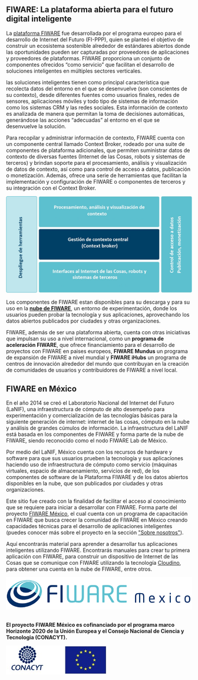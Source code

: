 ## FIWARE: La plataforma abierta para el futuro digital inteligente

La [plataforma FIWARE](https://www.fiware.org/about-us/) fue desarrollada por el programa europeo para el desarrollo de Internet del Futuro (FI-PPP), quien se planteó el objetivo de construir un ecosistema sostenible alrededor de estándares abiertos donde las oportunidades pueden ser capturadas por proveedores de aplicaciones y proveedores de plataformas. FIWARE proporciona un conjunto de componentes ofrecidos “como servicio” que facilitan el desarrollo de soluciones inteligentes en múltiples sectores verticales.

las soluciones inteligentes tienen como principal característica que recolecta datos del entorno en el que se desenvuelve (son conscientes de su contexto), desde diferentes fuentes como usuarios finales, redes de sensores, aplicaciones móviles y todo tipo de sistemas de información como los sistemas CRM y las redes sociales. Esta información de contexto es analizada de manera que permitan la toma de decisiones automáticas, generándose las acciones “adecuadas” al entorno en el que se desenvuelve la solución.

Para recopilar y administrar información de contexto, FIWARE cuenta con un componente central llamado Context Broker, rodeado por una suite de componentes de plataforma adicionales, que permiten suministrar datos de contexto de diversas fuentes (Internet de las Cosas, robots y sistemas de terceros) y brindan soporte para el procesamiento, análisis y visualización de datos de contexto, así como para control de acceso a datos, publicación o monetización. Además, ofrece una serie de herramientas que facilitan la implementación y configuración de FIWARE o componentes de terceros y su integración con el Context Broker. 

![model](./ecosistemaFIWARE//images//FGE-02.jpg) 

Los componentes de FIWARE estan disponibles para su descarga y para su uso en la **[nube de FIWARE](https://cloud.lab.fiware.org)**, un entorno de experimentación, donde los usuarios pueden probar la tecnología y sus aplicaciones, aprovechando los datos abiertos publicados por ciudades y otras organizaciones.

FIWARE, además de ser una plataforma abierta, cuenta con otras iniciativas que impulsan su uso a nivel internacional, como un **programa de aceleración FIWARE**, que ofrece financiamiento para el desarrollo de proyectos con FIWARE en paises europeos, **FIWARE Mundus** un programa de expansión de FIWARE a nivel mundial y **FIWARE iHubs** un programa de centros de innovación alrededor del mundo que contribuyan en la creación de comunidades de usuarios y contribuidores de FIWARE a nivel local.


## FIWARE en México
En el año 2014 se creó el Laboratorio Nacional del Internet del Futuro (LaNIF), una infraestructura de cómputo de alto desempeño para experimentación y comercialización de las tecnologías básicas para la siguiente generación de internet: internet de las cosas, cómputo en la nube y análisis de grandes cúmulos de información. La infraestructura del LaNIF está basada en los componentes de FIWARE y forma parte de la nube de FIWARE, siendo reconocido como el nodo FIWARE Lab de México.

Por medio del LaNIF, México cuenta con los recursos de hardware y software para que sus usuarios prueben la tecnología y sus aplicaciones haciendo uso de infraestructura de cómputo como servicio (máquinas virtuales, espacio de almacenamiento, servicios de red), de los componentes de software de la Plataforma FIWARE y de los datos abiertos disponibles en la nube, que son publicados por ciudades y otras organizaciones.

Este sitio fue creado con la finalidad de facilitar el acceso al conocimiento que se requiere para iniciar a desarrollar con FIWARE. Forma parte del proyecto [FIWARE México](http://www.fiwaremexico.org/), el cual cuenta con un programa de capacitación en FIWARE que busca crecer la comunidad de FIWARE en México creando capacidades técnicas para el desarrollo de aplicaciones inteligentes (puedes conocer más sobre el proyecto en la sección ["Sobre nosotros"](./FIWAREMexico//sobrenosotros.md)).  

Aquí encontrarás material para aprender a desarrollar tus aplicaciones inteligentes utilizando FIWARE. Encontrarás manuales para crear tu primera aplicación con FIWARE, para construir un dispositivo de Internet de las Cosas que se comunique con FIWARE utilizando la tecnología [Cloudino](http://cloudino.io/), para obtener una cuenta en la nube de FIWARE, entre otros. 

![FIWARE México](./FIWAREMexico//images//Fiwaremexico.png)


##  
**El proyecto FIWARE México es cofinanciado por el programa marco Horizonte 2020 de la Unión Europea y el Consejo Nacional de Ciencia y Tecnologia (CONACYT).**

  ![financiamiento](./FIWAREMexico//images//conacyt-eu.jpg)
